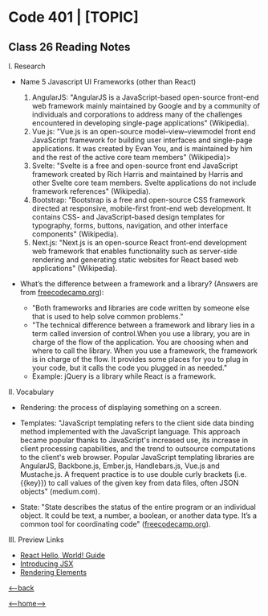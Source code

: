 # Code 401 | [TOPIC]

## Class 26 Reading Notes

I. Research

- Name 5 Javascript UI Frameworks (other than React)

  1. AngularJS: "AngularJS is a JavaScript-based open-source front-end web framework mainly maintained by Google and by a community of individuals and corporations to address many of the challenges encountered in developing single-page applications" (Wikipedia).
  2. Vue.js: "Vue.js is an open-source model–view–viewmodel front end JavaScript framework for building user interfaces and single-page applications. It was created by Evan You, and is maintained by him and the rest of the active core team members" (Wikipedia)>
  3. Svelte: "Svelte is a free and open-source front end JavaScript framework created by Rich Harris and maintained by Harris and other Svelte core team members. Svelte applications do not include framework references" (Wikipedia).
  4. Bootstrap: "Bootstrap is a free and open-source CSS framework directed at responsive, mobile-first front-end web development. It contains CSS- and JavaScript-based design templates for typography, forms, buttons, navigation, and other interface components" (Wikipedia).
  5. Next.js: "Next.js is an open-source React front-end development web framework that enables functionality such as server-side rendering and generating static websites for React based web applications" (Wikipedia).

- What’s the difference between a framework and a library? (Answers are from [freecodecamp.org](https://www.freecodecamp.org/news/the-difference-between-a-framework-and-a-library-bd133054023f/)):

  - "Both frameworks and libraries are code written by someone else that is used to help solve common problems."
  - "The technical difference between a framework and library lies in a term called inversion of control.When you use a library, you are in charge of the flow of the application. You are choosing when and where to call the library. When you use a framework, the framework is in charge of the flow. It provides some places for you to plug in your code, but it calls the code you plugged in as needed."
  - Example: jQuery is a library while React is a framework.

II. Vocabulary

- Rendering: the process of displaying something on a screen.

- Templates: "JavaScript templating refers to the client side data binding method implemented with the JavaScript language. This approach became popular thanks to JavaScript's increased use, its increase in client processing capabilities, and the trend to outsource computations to the client's web browser. Popular JavaScript templating libraries are AngularJS, Backbone.js, Ember.js, Handlebars.js, Vue.js and Mustache.js. A frequent practice is to use double curly brackets (i.e. {{key}}) to call values of the given key from data files, often JSON objects" (medium.com).

- State: "State describes the status of the entire program or an individual object. It could be text, a number, a boolean, or another data type. It’s a common tool for coordinating code" ([freecodecamp.org](https://www.freecodecamp.org/news/state-in-javascript-explained-by-cooking-a-simple-meal-2baf10a787ee/#:~:text=State%20describes%20the%20status%20of,instantly%20react%20to%20that%20change)).

III. Preview Links

- [React Hello, World! Guide](https://reactjs.org/docs/hello-world.html)
- [Introducing JSX](https://reactjs.org/docs/introducing-jsx.html)
- [Rendering Elements](https://reactjs.org/docs/rendering-elements.html) 

[<--back](401week6.md)

[<--home-->](../../README.md)
